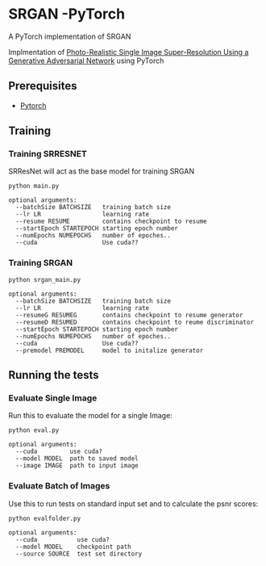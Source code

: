 # SRGAN -PyTorch

A PyTorch implementation of SRGAN

Implmentation of [Photo-Realistic Single Image Super-Resolution Using a Generative Adversarial Network](https://arxiv.org/abs/1609.04802) using PyTorch



## Prerequisites

- [Pytorch](https://pytorch.org/get-started/locally/)


## Training



### Training SRRESNET
SRResNet will act as the base model for training SRGAN
```
python main.py

optional arguments:
  --batchSize BATCHSIZE   training batch size
  --lr LR                 learning rate
  --resume RESUME         contains checkpoint to resume
  --startEpoch STARTEPOCH starting epoch number
  --numEpochs NUMEPOCHS   number of epoches..
  --cuda                  Use cuda??

```



### Training SRGAN

```
python srgan_main.py

optional arguments:
  --batchSize BATCHSIZE   training batch size
  --lr LR                 learning rate
  --resumeG RESUMEG       contains checkpoint to resume generator
  --resumeD RESUMED       contains checkpoint to reume discriminator
  --startEpoch STARTEPOCH starting epoch number
  --numEpochs NUMEPOCHS   number of epoches..
  --cuda                  Use cuda??
  --premodel PREMODEL     model to initalize generator
```

## Running the tests


### Evaluate Single Image

Run this to evaluate the model for a single Image:

```
python eval.py

optional arguments:
  --cuda         use cuda?
  --model MODEL  path to saved model
  --image IMAGE  path to input image
```

### Evaluate Batch of Images
Use this to run tests on standard input set and to calculate the psnr scores: 
```
python evalfolder.py

optional arguments:
  --cuda           use cuda?
  --model MODEL    checkpoint path
  --source SOURCE  test set directory

```
